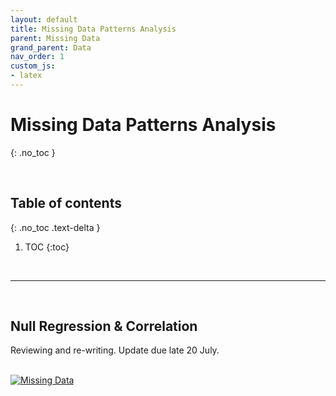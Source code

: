 ```yaml
---
layout: default
title: Missing Data Patterns Analysis
parent: Missing Data
grand_parent: Data
nav_order: 1
custom_js:
- latex
---
```


# Missing Data Patterns Analysis
{: .no_toc }

<br>

## Table of contents
{: .no_toc .text-delta }

1. TOC
{:toc}

<br>

---

<br>


## Null Regression & Correlation

Reviewing and re-writing.  Update due late 20 July.

<br>

<div class='tableauPlaceholder' id='viz1658092680967' style='position: relative'>
<noscript><a href='#'><img alt='Missing Data ' src='https:&#47;&#47;public.tableau.com&#47;static&#47;images&#47;Mi&#47;MissingData_16579829908770&#47;MissingData&#47;1_rss.png' style='border: none' /></a></noscript>
<object class='tableauViz'  style='display:none;'>
<param name='host_url' value='https%3A%2F%2Fpublic.tableau.com%2F' /> 
<param name='embed_code_version' value='3' /> 
<param name='site_root' value='' />
<param name='name' value='MissingData_16579829908770&#47;MissingData' />
<param name='tabs' value='no' /><param name='toolbar' value='yes' />
<param name='static_image' value='https:&#47;&#47;public.tableau.com&#47;static&#47;images&#47;Mi&#47;MissingData_16579829908770&#47;MissingData&#47;1.png' /> 
<param name='animate_transition' value='yes' />
<param name='display_static_image' value='yes' />
<param name='display_spinner' value='yes' />
<param name='display_overlay' value='yes' />
<param name='display_count' value='yes' />
<param name='language' value='en-GB' />
<param name='filter' value='publish=yes' />
</object></div>                
<script type='text/javascript'>                    
var divElement = document.getElementById('viz1658092680967');                    
var vizElement = divElement.getElementsByTagName('object')[0];                    
vizElement.style.width='600px';vizElement.style.height='1127px';                    
var scriptElement = document.createElement('script');                    
scriptElement.src = 'https://public.tableau.com/javascripts/api/viz_v1.js';                    
vizElement.parentNode.insertBefore(scriptElement, vizElement);                
</script>

<br>
<br>
<br>
<br>


